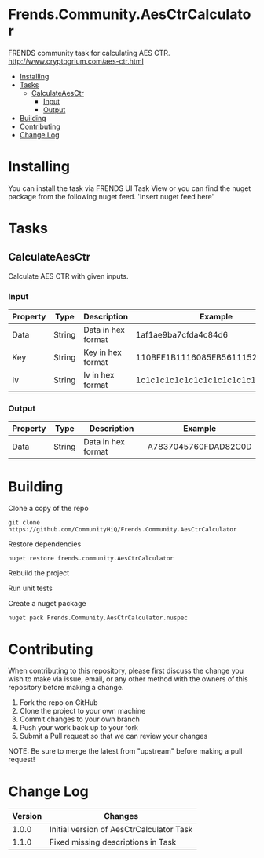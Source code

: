 # Frends.Community.AesCtrCalculator

FRENDS community task for calculating AES CTR. http://www.cryptogrium.com/aes-ctr.html

- [Installing](#installing)
- [Tasks](#tasks)
  - [CalculateAesCtr](#calculateaesctr)
    - [Input](#input)
    - [Output](#output)
- [Building](#building)
- [Contributing](#contributing)
- [Change Log](#change-log)

# Installing

You can install the task via FRENDS UI Task View or you can find the nuget package from the following nuget feed.
'Insert nuget feed here'

# Tasks

## CalculateAesCtr

Calculate AES CTR with given inputs.

### Input

| Property | Type | Description | Example |
| ---------|------|-------------|---------|
| Data | String | Data in hex format | 1af1ae9ba7cfda4c84d6 |
| Key | String | Key in hex format | 110BFE1B1116085EB5611152E5244FF5 |
| Iv | String | Iv in hex format | 1c1c1c1c1c1c1c1c1c1c1c1c1c1c1c1c |

### Output

| Property | Type | Description | Example |
| ---------|------|-------------|---------|
| Data | String | Data in hex format | A7837045760FDAD82C0D |

# Building
Clone a copy of the repo

`git clone https://github.com/CommunityHiQ/Frends.Community.AesCtrCalculator`

Restore dependencies

`nuget restore frends.community.AesCtrCalculator`

Rebuild the project

Run unit tests

Create a nuget package

`nuget pack Frends.Community.AesCtrCalculator.nuspec`

# Contributing
When contributing to this repository, please first discuss the change you wish to make via issue, email, or any other method with the owners of this repository before making a change.

1. Fork the repo on GitHub
2. Clone the project to your own machine
3. Commit changes to your own branch
4. Push your work back up to your fork
5. Submit a Pull request so that we can review your changes

NOTE: Be sure to merge the latest from "upstream" before making a pull request!

# Change Log

| Version | Changes |
| ----- | ----- |
| 1.0.0 | Initial version of AesCtrCalculator Task |
| 1.1.0 | Fixed missing descriptions in Task |
